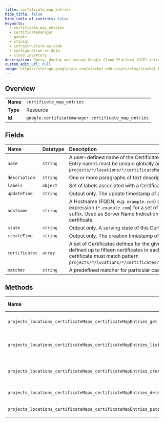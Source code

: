 ```yaml
---
title: certificate_map_entries
hide_title: false
hide_table_of_contents: false
keywords:
  - certificate_map_entries
  - certificatemanager
  - google    
  - stackql
  - infrastructure-as-code
  - configuration-as-data
  - cloud inventory
description: Query, deploy and manage Google Cloud Platform (GCP) infrastructure and resources using SQL
custom_edit_url: null
image: https://storage.googleapis.com/stackql-web-assets/blog/stackql-blog-post-featured-image.png
---
```

  
    

## Overview
<table><tbody>
<tr><td><b>Name</b></td><td><code>certificate_map_entries</code></td></tr>
<tr><td><b>Type</b></td><td>Resource</td></tr>
<tr><td><b>Id</b></td><td><code>google.certificatemanager.certificate_map_entries</code></td></tr>
</tbody></table>

## Fields
| Name | Datatype | Description |
|:-----|:---------|:------------|
| `name` | `string` | A user-defined name of the Certificate Map Entry. Certificate Map Entry names must be unique globally and match pattern `projects/*/locations/*/certificateMaps/*/certificateMapEntries/*`. |
| `description` | `string` | One or more paragraphs of text description of a certificate map entry. |
| `labels` | `object` | Set of labels associated with a Certificate Map Entry. |
| `updateTime` | `string` | Output only. The update timestamp of a Certificate Map Entry. |
| `hostname` | `string` | A Hostname (FQDN, e.g. `example.com`) or a wildcard hostname expression (`*.example.com`) for a set of hostnames with common suffix. Used as Server Name Indication (SNI) for selecting a proper certificate. |
| `state` | `string` | Output only. A serving state of this Certificate Map Entry. |
| `createTime` | `string` | Output only. The creation timestamp of a Certificate Map Entry. |
| `certificates` | `array` | A set of Certificates defines for the given `hostname`. There can be defined up to fifteen certificates in each Certificate Map Entry. Each certificate must match pattern `projects/*/locations/*/certificates/*`. |
| `matcher` | `string` | A predefined matcher for particular cases, other than SNI selection. |
## Methods
| Name | Accessible by | Required Params | Description |
|:-----|:--------------|:----------------|:------------|
| `projects_locations_certificateMaps_certificateMapEntries_get` | `SELECT` | `certificateMapEntriesId, certificateMapsId, locationsId, projectsId` | Gets details of a single CertificateMapEntry. |
| `projects_locations_certificateMaps_certificateMapEntries_list` | `SELECT` | `certificateMapsId, locationsId, projectsId` | Lists CertificateMapEntries in a given project and location. |
| `projects_locations_certificateMaps_certificateMapEntries_create` | `INSERT` | `certificateMapsId, locationsId, projectsId` | Creates a new CertificateMapEntry in a given project and location. |
| `projects_locations_certificateMaps_certificateMapEntries_delete` | `DELETE` | `certificateMapEntriesId, certificateMapsId, locationsId, projectsId` | Deletes a single CertificateMapEntry. |
| `projects_locations_certificateMaps_certificateMapEntries_patch` | `EXEC` | `certificateMapEntriesId, certificateMapsId, locationsId, projectsId` | Updates a CertificateMapEntry. |
